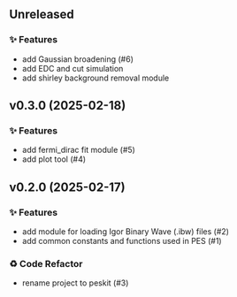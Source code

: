 ## Unreleased

### ✨ Features

- add Gaussian broadening (#6)
- add EDC and cut simulation
- add shirley background removal module

## v0.3.0 (2025-02-18)

### ✨ Features

- add fermi_dirac fit module (#5)
- add plot tool (#4)

## v0.2.0 (2025-02-17)

### ✨ Features

- add module for loading Igor Binary Wave (.ibw) files (#2)
- add common constants and functions used in PES (#1)

### ♻️ Code Refactor

- rename project to peskit (#3)
